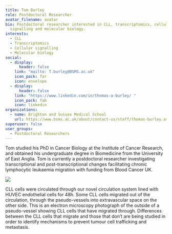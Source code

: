 ```yaml
---
title: Tom Burley
role: Postdoctoral Researcher
avatar_filename: avatar
bio: Postdoctoral researcher interested in CLL, transcriptomics, cellular
  signalling and molecular biology.
interests:
  - CLL
  - Transcriptomics
  - Cellular signalling
  - Molecular biology
social:
  - display:
      header: false
    link: "mailto: T.burley@BSMS.ac.uk"
    icon_pack: far
    icon: envelope
  - display:
      header: false
    link: "https://www.linkedin.com/in/thomas-a-burley/ "
    icon_pack: fab
    icon: linkedin
organizations:
  - name: Brighton and Sussex Medical School
    url: https://www.bsms.ac.uk/about/contact-us/staff/thomas-burley.aspx
superuser: false
user_groups:
  - Postdoctoral Researchers
---
```

Tom studied his PhD in Cancer Biology at the Institute of Cancer Research, and obtained his undergraduate degree in Biomedicine from the University of East Anglia. Tom is currently a postdoctoral researcher investigating transcriptional and post-transcriptional changes facilitating chronic lymphocytic leukaemia migration with funding from Blood Cancer UK.

![](tomImage.png)

CLL cells were circulated through our novel circulation system lined with HUVEC endothelial cells for 48h. Some CLL cells migrated out of the circulation, through the pseudo-vessels into extravascular space on the other side. This is an electron microscopy photograph of the outside of a pseudo-vessel showing CLL cells that have migrated through. Differences between the CLL cells that migrate and those that don’t are being studied in order to identify mechanisms to prevent tumour cell trafficking and metastasis.